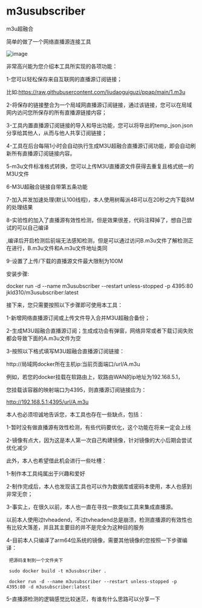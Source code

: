 # m3usubscriber
m3u超融合

简单的做了一个网络直播源连接工具

![image](https://github.com/liudaoguiguzi/m3u_subscriber/blob/main/%E5%9B%BE%E7%89%871.png?raw=true)

非常高兴能为您介绍本工具所实现的各项功能：

1-您可以轻松保存来自互联网的直播源订阅链接；

比如:https://raw.githubusercontent.com/liudaoguiguzi/ppap/main/1.m3u

2-将保存的链接整合为一个局域网直播源订阅链接，通过该链接，您可以在局域网内访问您所保存的所有直播源链接内容；

3-工具内置直播源订阅链接的导入和导出功能，您可以将导出的temp_json.json分享给其他人，从而与他人共享订阅链接；

4-工具在后台每隔1小时会自动执行生成M3U超融合直播源订阅功能，即会自动刷新所有直播源订阅链接内容。

5-m3u文件标准格式转换，您可以上传M3U直播源文件获得去重复且格式统一的M3U文件

6-M3U超融合链接自带第五条功能

7-加入并发加速处理(默认100线程)，本人使用树莓派4B可以在20秒之内下载8M的处理结果

8-实验性的加入了直播源有效性检测，但是效果很差，代码注释掉了，想自己尝试的可以自己编译

,编译后开启检测后前端无法感知检测，但是可以通过访问B.m3u文件了解检测正在进行，B.m3u文件和A.m3u文件地址类同

9-设置了上传/下载的直播源文件最大限制为100M

安装步骤:

docker run -d --name m3usubscriber --restart unless-stopped -p 4395:80  jkld310/m3usubscriber:latest

接下来，您只需要按照以下步骤即可使用本工具：

1-新增网络直播源订阅或上传文件导入合并M3U超融合备份；

2-生成M3U超融合直播源订阅；生成成功会有弹窗，网络异常或者下载订阅失败都会导致下面的A.m3u文件为空

3-按照以下格式填写M3U超融合直播源订阅链接：

http://局域网docker所在主机ip:当前页面端口/url/A.m3u

例如，若您的docker挂载在软路由上，软路由WAN的ip地址为192.168.5.1，

您挂载该容器的映射端口为4395，则直播源订阅链接应为：

http://192.168.5.1:4395/url/A.m3u

本人也必须坦诚地告诉您，本工具也存在一些缺点，包括：

1-暂时没有做直播源有效性检测，有些代码要优化，这个功能在将来一定会上线

2-镜像有点大，因为这是本人第一次自己构建镜像，针对镜像的大小后期会尝试优化减少

此外，本人也希望借此机会进行一些吐槽：

1-制作本工具纯属出于兴趣和爱好

2-制作完成后，本人也发现该工具也可以作为数据库或密码本使用，本人也感到非常无奈；

3-事实上，在很久以前，本人也一直在寻找一款类似工具来集成直播源。

以前本人使用过tvheadend，不过tvheadend总是崩溃，检测直播源的有效性也有比较大落差，并且其主要目的并不是完全为这种目的服务

4-目前本人只编译了arm64位系统的镜像，需要其他镜像的您按照一下步骤编译：

     把源码复制到一个文件夹下
    
     sudo docker build -t m3usubscriber .     
    
     docker run -d --name m3usubscriber --restart unless-stopped -p 4395:80 -d m3usubscriber:latest
     
5-直播源检测的逻辑感觉比较迷茫，有谁有什么思路可以分享一下

